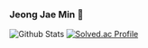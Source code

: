 ### Jeong Jae Min 👋
![Github Stats](https://github-readme-stats.vercel.app/api?username=woalsdl04&show_icons=true)
[![Solved.ac Profile](http://mazassumnida.wtf/api/v2/generate_badge?boj=woalsdl04)](https://solved.ac/profile/woalsdl04)

<!--
**woalsdl04/woalsdl04** is a ✨ _special_ ✨ repository because its `README.md` (this file) appears on your GitHub profile.

Here are some ideas to get you started:

- 🔭 I’m currently working on ...
- 🌱 I’m currently learning ...
- 👯 I’m looking to collaborate on ...
- 🤔 I’m looking for help with ...
- 💬 Ask me about ...
- 📫 How to reach me: ...
- 😄 Pronouns: ...
- ⚡ Fun fact: ...
-->
